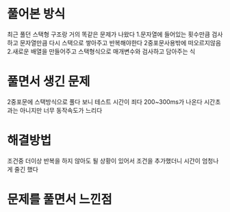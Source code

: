 # 풀어본 방식

최근 풀던 스택형 구조랑 거의 똑같은 문제가 나왔다
1.문자열에 들어있는 횟수만큼 검사하고 문자열만큼 다시 스택으로 쌓아주고 반복해야한다 2중포문사용밖에 떠오르지않음
2.새로운 배열을 만들어주고 스택형식으로 매개변수와 검사하고 담아주는 식

# 풀면서 생긴 문제

2중포문에 스택방식으로 풀다 보니 테스트 시간이 죄다 200~300ms가 나온다 
시간초과는 아니지만 너무 동작속도가 느리다

# 해결방법

조건중 더이상 반복을 하지 않아도 될 상황이 있어서 조건을 추가했더니 시간이 엄청나게 줄긴 했다

# 문제를 풀면서 느낀점

